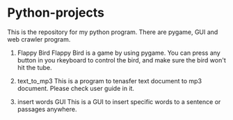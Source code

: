 # Python-projects
This is the repository for my python program. There are pygame, GUI and web crawler program.

1. Flappy Bird
Flappy Bird is a game by using pygame. You can press any button in you rkeyboard to control the bird, and make sure the bird won't hit the tube.

2. text_to_mp3
This is a program to tenasfer text document to mp3 document. Please check user guide in it.

3. insert words GUI
This is a GUI to insert specific words to a sentence or passages anywhere. 
